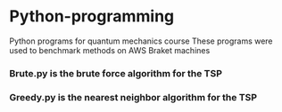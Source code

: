 # Python-programming

Python programs for quantum mechanics course 
These programs were used to benchmark methods on AWS Braket machines

### Brute.py is the brute force algorithm for the TSP 
### Greedy.py is the nearest neighbor algorithm for the TSP 

